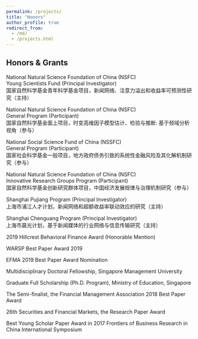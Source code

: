 ```yaml
---
permalink: /projects/
title: "Honors"
author_profile: true
redirect_from: 
  - /md/
  - /projects.html
---
```


## Honors & Grants

 National Natural Science Foundation of China (NSFC) <br>Young Scientists Fund (Principal Investigator)<br>
 国家自然科学基金青年科学基金项目，新闻网络、注意力溢出和收益率可预测性研究（主持）

National Natural Science Foundation of China (NSFC) <br>General Program (Participant)
<br>国家自然科学基金面上项目，时变高维因子模型估计、检验与推断: 基于频域分析视角（参与）

National Social Science Fund of China (NSSFC) <br>General Program (Participant)
<br>国家社会科学基金一般项目，地方政府债务引致的系统性金融风险及其化解机制研究（参与）

National Natural Science Foundation of China (NSFC) <br>Innovative Research Groups Program (Participant)
<br>国家自然科学基金创新研究群体项目，中国经济发展规律与治理机制研究（参与）

Shanghai Pujiang Program (Principal Investigator)
<br>上海市浦江人才计划，新闻网络和超额收益率联动效应的研究（主持）

Shanghai Chenguang Program (Principal Investigator)
<br>上海市晨光计划，基于新闻媒体的行业网络与信息传输研究（主持）

2019 Hillcrest Behavioral Finance Award (Honorable Mention)

WARSP Best Paper Award 2019

EFMA 2019 Best Paper Award Nomination

Multidisciplinary Doctoral Fellowship, Singapore Management University

Graduate Full Scholarship (Ph.D. Program), Ministry of Education, Singapore

The Semi-finalist, the Financial Management Association 2018 Best Paper Award

26th Securities and Financial Markets, the Research Paper Award

Best Young Scholar Paper Award in 2017 Frontiers of Business Research in China International Symposium



